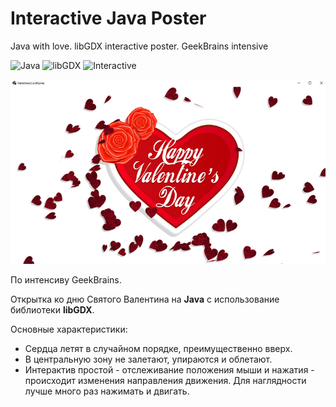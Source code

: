 # Interactive Java Poster

Java with love. libGDX interactive poster. GeekBrains intensive

![Java](https://img.shields.io/badge/-Java-05122A?style=flat&logo=Java&logoColor=FFA518) ![libGDX](https://img.shields.io/badge/-libGDX-05122A?style=flat&logo=libGDX) ![Interactive](https://img.shields.io/badge/-Interactive-05122A?style=flat&logo=Interactive)

![Изображение фронтэнда](images/screenshot.png)

По интенсиву GeekBrains.

Открытка ко дню Святого Валентина на **Java** с использование библиотеки **libGDX**.

Основные характеристики:
* Сердца летят в случайном порядке, преимущественно вверх.
* В центральную зону не залетают, упираются и облетают.
* Интерактив простой - отслеживание положения мыши и нажатия - происходит изменения направления движения.
Для наглядности лучше много раз нажимать и двигать. 